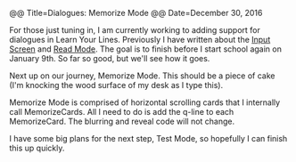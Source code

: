 @@ Title=Dialogues: Memorize Mode
@@ Date=December 30, 2016

For those just tuning in, I am currently working to adding support for dialogues in Learn Your Lines. Previously I have written about the [Input Screen](http://www.thecope.net/2016/12/20/dialogues-input) and [Read Mode](http://www.thecope.net/2016/12/27/dialogues-read). The goal is to finish before I start school again on January 9th. So far so good, but we'll see how it goes.

Next up on our journey, Memorize Mode. This should be a piece of cake (I'm knocking the wood surface of my desk as I type this).

Memorize Mode is comprised of horizontal scrolling cards that I internally call MemorizeCards. All I need to do is add the q-line to each MemorizeCard. The blurring and reveal code will not change. 

I have some big plans for the next step, Test Mode, so hopefully I can finish this up quickly. 

